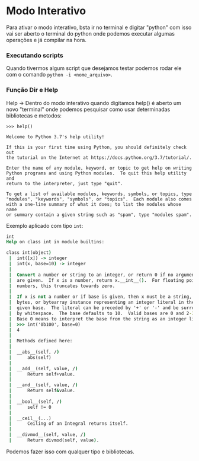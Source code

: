 # Modo Interativo
Para ativar o modo interativo, bsta ir no terminal e digitar "python"
com isso vai ser aberto o terminal do python onde podemos executar algumas operações e já compilar na hora.

### Executando scripts
Quando tivermos algum script que desejamos testar podemos rodar ele com o comando `python -i <nome_arquivo>`.


### Função Dir e Help

Help -> Dentro do modo interativo quando digitamos help() é aberto um
novo "terminal" onde podemos pesquisar como usar determinadas bibliotecas e metodos:

```
>>> help()

Welcome to Python 3.7's help utility!

If this is your first time using Python, you should definitely check out
the tutorial on the Internet at https://docs.python.org/3.7/tutorial/.

Enter the name of any module, keyword, or topic to get help on writing
Python programs and using Python modules.  To quit this help utility and
return to the interpreter, just type "quit".

To get a list of available modules, keywords, symbols, or topics, type
"modules", "keywords", "symbols", or "topics".  Each module also comes
with a one-line summary of what it does; to list the modules whose name
or summary contain a given string such as "spam", type "modules spam".
```

Exemplo aplicado com tipo `int`:

```cmd
int
Help on class int in module builtins:

class int(object)
 |  int([x]) -> integer
 |  int(x, base=10) -> integer
 |  
 |  Convert a number or string to an integer, or return 0 if no arguments
 |  are given.  If x is a number, return x.__int__().  For floating point
 |  numbers, this truncates towards zero.
 |
 |  If x is not a number or if base is given, then x must be a string,
 |  bytes, or bytearray instance representing an integer literal in the
 |  given base.  The literal can be preceded by '+' or '-' and be surrounded
 |  by whitespace.  The base defaults to 10.  Valid bases are 0 and 2-36.
 |  Base 0 means to interpret the base from the string as an integer literal.
 |  >>> int('0b100', base=0)
 |  4
 |
 |  Methods defined here:
 |
 |  __abs__(self, /)
 |      abs(self)
 |
 |  __add__(self, value, /)
 |      Return self+value.
 |
 |  __and__(self, value, /)
 |      Return self&value.
 |
 |  __bool__(self, /)
 |      self != 0
 |
 |  __ceil__(...)
 |      Ceiling of an Integral returns itself.
 |
 |  __divmod__(self, value, /)
 |      Return divmod(self, value).
```

Podemos fazer isso com qualquer tipo e bibliotecas.
